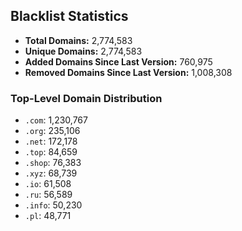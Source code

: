 ## Blacklist Statistics

- **Total Domains:** 2,774,583
- **Unique Domains:** 2,774,583
- **Added Domains Since Last Version:** 760,975
- **Removed Domains Since Last Version:** 1,008,308

### Top-Level Domain Distribution

-  `.com`: 1,230,767
-  `.org`: 235,106
-  `.net`: 172,178
-  `.top`: 84,659
-  `.shop`: 76,383
-  `.xyz`: 68,739
-  `.io`: 61,508
-  `.ru`: 56,589
-  `.info`: 50,230
-  `.pl`: 48,771
